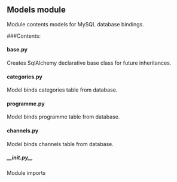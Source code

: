 ## Models module

Module contents models for MySQL database bindings.

###Contents:
#### base.py
Creates SqlAlchemy declarative base class for future
inheritances.

#### categories.py
Model binds categories table from database.

#### programme.py
Model binds programme table from database.

#### channels.py
Model binds channels table from database.

##### __init.py\_\_
Module imports